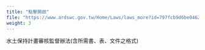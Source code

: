 ```yaml
---
title: "點擊開啟"
file: "https://www.ardswc.gov.tw/Home/Laws/laws_more?id=797fcb9d6be0462f9a2d545addda59cb"
weight: 3
---
```

水土保持計畫審核監督辦法(含所需書、表、文件之格式)	